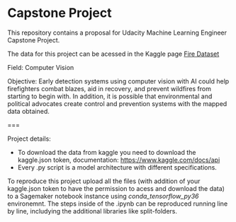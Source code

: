 # Capstone Project 

This repository contains a proposal for Udacity Machine Learning Engineer Capstone Project.

The data for this project can be acessed in the Kaggle page [Fire Dataset](https://www.kaggle.com/phylake1337/fire-dataset)

Field: Computer Vision

Objective: Early detection systems using computer vision with AI could help firefighters combat blazes, aid in recovery, and prevent wildfires from starting to begin with. In addition, it is possible that environmental and political advocates create control and prevention systems with the mapped data obtained.

===

Project details:

- To download the data from kaggle you need to download the kaggle.json token, documentation: https://www.kaggle.com/docs/api
- Every .py script is a model architecture with different specifications.

To reproduce this project upload all the files (with addition of your kaggle.json token to have the permission to acess and download the data) to a Sagemaker notebook instance using *_conda_tensorflow_py36_* environemnt. The steps inside of the .ipynb can be reproduced running line by line, includying the additional libraries like split-folders.


